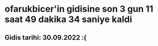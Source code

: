 # ofarukbicer'in gidisine son 3 gun 11 saat 49 dakika 34 saniye kaldi

## Gidis tarihi: 30.09.2022 :(